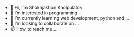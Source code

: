 - 👋 Hi, I’m Shokhjakhon Kholpulatov
- 👀 I’m interested in programming
- 🌱 I’m currently learning web development, python and ...
- 💞️ I’m looking to collaborate on ...
- 📫 How to reach me ...

<!---
shohjahon27/shohjahon27 is a ✨ special ✨ repository because its `README.md` (this file) appears on your GitHub profile.
You can click the Preview link to take a look at your changes.
--->
